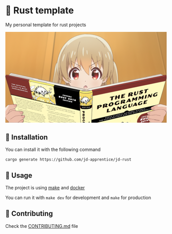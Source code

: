 # 🦀 Rust template

My personal template for rust projects

![wallpaper](assets/wallpaper.png)

## 🦀 Installation

You can install it with the following command

```shell
cargo generate https://github.com/jd-apprentice/jd-rust
```

## 🦀 Usage

The project is using [make](https://www.gnu.org/software/make/) and [docker](https://www.docker.com/)

You can run it with `make dev` for development and `make` for production

## 🦀 Contributing

Check the [CONTRIBUTING.md](CONTRIBUTING.md) file